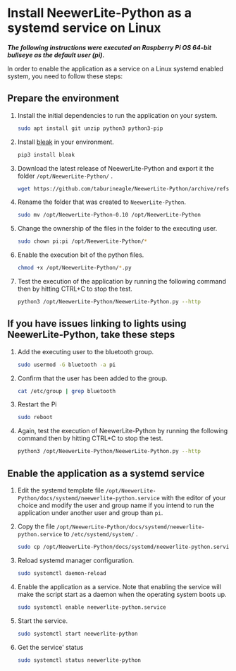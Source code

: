 # Install NeewerLite-Python as a systemd service on Linux

***The following instructions were executed on Raspberry Pi OS 64-bit bullseye as the default user (pi).***

In order to enable the application as a service on a Linux systemd enabled system, you need to follow these steps: 

## Prepare the environment

1. Install the initial dependencies to run the application on your system.

    ```bash
    sudo apt install git unzip python3 python3-pip
    ```

2. Install [bleak](https://pypi.org/project/bleak/) in your environment.

    ```bash
    pip3 install bleak
    ```

3. Download the latest release of NeewerLite-Python and export it the folder `/opt/NeewerLite-Python/` . 

    ```bash
    wget https://github.com/taburineagle/NeewerLite-Python/archive/refs/tags/0.10.zip -O ~/NeewerLite-Python.zip && sudo unzip ~/NeewerLite-Python.zip -d /opt/
    ```

4. Rename the folder that was created to `NeewerLite-Python`. 

    ```bash
    sudo mv /opt/NeewerLite-Python-0.10 /opt/NeewerLite-Python
    ```

5. Change the ownership of the files in the folder to the executing user. 

    ```bash
    sudo chown pi:pi /opt/NeewerLite-Python/*
    ```

6. Enable the execution bit of the python files.

    ```bash
    chmod +x /opt/NeewerLite-Python/*.py
    ```

7. Test the execution of the application by running the following command then by hitting CTRL+C to stop the test.  

    ```bash
    python3 /opt/NeewerLite-Python/NeewerLite-Python.py --http
    ```
    
## If you have issues linking to lights using NeewerLite-Python, take these steps

1. Add the executing user to the bluetooth group.

    ```bash
    sudo usermod -G bluetooth -a pi
    ```

2. Confirm that the user has been added to the group.

    ```bash
    cat /etc/group | grep bluetooth
    ```  

3. Restart the Pi

    ```bash
    sudo reboot
    ```

4. Again, test the execution of NeewerLite-Python by running the following command then by hitting CTRL+C to stop the test.

    ```bash
    python3 /opt/NeewerLite-Python/NeewerLite-Python.py --http
    ```

## Enable the application as a systemd service

1. Edit the systemd template file `/opt/NeewerLite-Python/docs/systemd/neewerlite-python.service` with the editor of your choice and modify the user and group name if you intend to run the application under another user and group than `pi`. 

2. Copy the file `/opt/NeewerLite-Python/docs/systemd/neewerlite-python.service` to `/etc/systemd/system/` . 

    ```bash
    sudo cp /opt/NeewerLite-Python/docs/systemd/neewerlite-python.service /etc/systemd/system/
    ```

3. Reload systemd manager configuration. 

    ```bash
    sudo systemctl daemon-reload
    ```

4. Enable the application as a service. Note that enabling the service will make the script start as a daemon when the operating system boots up. 

    ```bash
    sudo systemctl enable neewerlite-python.service
    ```

5. Start the service. 

    ```bash
    sudo systemctl start neewerlite-python
    ```

6. Get the service' status

    ```bash
    sudo systemctl status neewerlite-python
    ```
